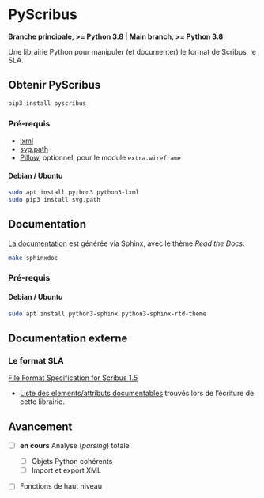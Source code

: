 # PyScribus

**Branche principale, >= Python 3.8** | 
**Main branch, >= Python 3.8**

Une librairie Python pour manipuler (et documenter) 
le format de Scribus, le SLA.

## Obtenir PyScribus

```bash
pip3 install pyscribus
```

### Pré-requis

- [lxml](https://lxml.de/)
- [svg.path](https://pypi.org/project/svg.path/)
- [Pillow](https://python-pillow.org/), optionnel, pour le module ``extra.wireframe``

#### Debian / Ubuntu

```bash
sudo apt install python3 python3-lxml
sudo pip3 install svg.path
```

## Documentation

[La documentation](https://etnadji.fr/pyscribus) est générée 
via Sphinx, avec le thème *Read the Docs*.

```bash
make sphinxdoc
```

### Pré-requis

#### Debian / Ubuntu

```bash
sudo apt install python3-sphinx python3-sphinx-rtd-theme
```

## Documentation externe

### Le format SLA

[File Format Specification for Scribus 1.5](https://wiki.scribus.net/canvas/File_Format_Specification_for_Scribus_1.5)

- [Liste des elements/attributs documentables](source/articles/en/spec.rst) trouvés lors de l’écriture de cette librairie.

## Avancement

- [ ] **en cours** Analyse (*parsing*) totale
  - [ ] Objets Python cohérents
  - [ ] Import et export XML
- [ ] Fonctions de haut niveau

